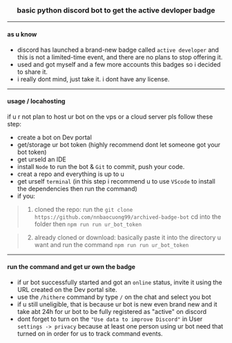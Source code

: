 <h3 align="center">basic python discord bot to get the active devloper badge</h3>

---

#### as u know
- discord has launched a brand-new badge called `active developer` and this is not a limited-time event, and there are no plans to stop offering it.
-  used and got myself and a few more accounts this badges so i decided to share it.
- i really dont mind, just take it. i dont have any license.

---

#### usage / locahosting 
if u r not plan to host ur bot on the vps or a cloud server pls follow these step:
- create a bot on Dev portal
- get/storage ur bot token (highly recommend dont let someone got your bot token)
- get urseld an IDE 
- install `Node` to run the bot & `Git` to commit, push your code.
- creat a repo and everything is up to u
- get urself `terminal` (in this step i recommend u to use `VScode` to install the dependencies then run the command)
- if you:

> 1. cloned the repo: run the `git clone https://github.com/nnbaocuong99/archived-badge-bot` cd into the 
folder then `npm run run ur_bot_token`


> 2. already cloned or download: basically paste it into the directory u want and run the command `npm run run ur_bot_token` 

---

#### run the command and get ur own the badge
- if ur bot successfully started and got an `online` status, invite it using the URL created on the Dev portal site.
- use the `/hithere` command by type `/` on the chat and select you bot
- if u still uneligible, that is because ur bot is new even brand new and it take abt 24h for ur bot to be fully registered as "active" on discord 
- dont forget to turn on the `"Use data to improve Discord"` in User `settings -> privacy` because at least one person using ur bot need that turned on in order for us to track command events.
